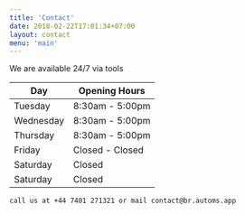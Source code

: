 ```yaml
---
title: 'Contact'
date: 2018-02-22T17:01:34+07:00
layout: contact
menu: 'main'
---
```


We are available 24/7 via tools 

| Day       | Opening Hours   |
| --------- | --------------- |
| Tuesday   | 8:30am - 5:00pm |
| Wednesday | 8:30am - 5:00pm |
| Thursday  | 8:30am - 5:00pm |
| Friday    | Closed - Closed |
| Saturday  | Closed          |
| Saturday  | Closed          |

`call us at +44 7401 271321 or mail contact@br.automs.app`